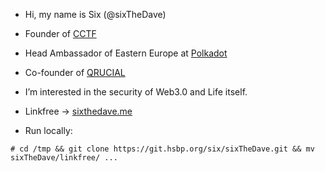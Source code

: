 - Hi, my name is Six (@sixTheDave)
- Founder of [CCTF](https://cryptoctf.org/)
- Head Ambassador of Eastern Europe at [Polkadot](https://polkadot.network/)
- Co-founder of [QRUCIAL](https://qrucial.io/)
- I’m interested in the security of Web3.0 and Life itself.
- Linkfree -> [sixthedave.me](https://sixthedave.me)

- Run locally:

```# cd /tmp && git clone https://git.hsbp.org/six/sixTheDave.git && mv sixTheDave/linkfree/ ...```
